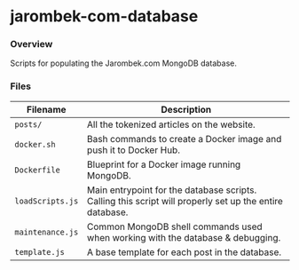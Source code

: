 # jarombek-com-database

### Overview

Scripts for populating the Jarombek.com MongoDB database.

### Files

| Filename             | Description                                                                                              |
|----------------------|----------------------------------------------------------------------------------------------------------|
| `posts/`             | All the tokenized articles on the website.                                                               |
| `docker.sh`          | Bash commands to create a Docker image and push it to Docker Hub.                                        |
| `Dockerfile`         | Blueprint for a Docker image running MongoDB.                                                            |
| `loadScripts.js`     | Main entrypoint for the database scripts.  Calling this script will properly set up the entire database. |
| `maintenance.js`     | Common MongoDB shell commands used when working with the database & debugging.                           |
| `template.js`        | A base template for each post in the database.                                                           |